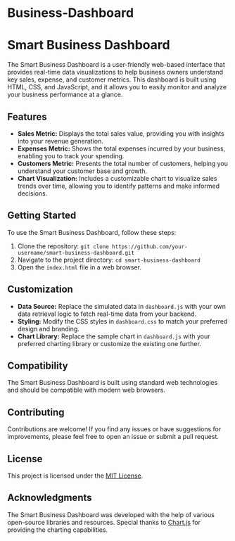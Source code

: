 # Business-Dashboard

# Smart Business Dashboard

The Smart Business Dashboard is a user-friendly web-based interface that provides real-time data visualizations to help business owners understand key sales, expense, and customer metrics. This dashboard is built using HTML, CSS, and JavaScript, and it allows you to easily monitor and analyze your business performance at a glance.

## Features

- **Sales Metric:** Displays the total sales value, providing you with insights into your revenue generation.
- **Expenses Metric:** Shows the total expenses incurred by your business, enabling you to track your spending.
- **Customers Metric:** Presents the total number of customers, helping you understand your customer base and growth.
- **Chart Visualization:** Includes a customizable chart to visualize sales trends over time, allowing you to identify patterns and make informed decisions.

## Getting Started

To use the Smart Business Dashboard, follow these steps:

1. Clone the repository: `git clone https://github.com/your-username/smart-business-dashboard.git`
2. Navigate to the project directory: `cd smart-business-dashboard`
3. Open the `index.html` file in a web browser.

## Customization

- **Data Source:** Replace the simulated data in `dashboard.js` with your own data retrieval logic to fetch real-time data from your backend.
- **Styling:** Modify the CSS styles in `dashboard.css` to match your preferred design and branding.
- **Chart Library:** Replace the sample chart in `dashboard.js` with your preferred charting library or customize the existing one further.

## Compatibility

The Smart Business Dashboard is built using standard web technologies and should be compatible with modern web browsers.

## Contributing

Contributions are welcome! If you find any issues or have suggestions for improvements, please feel free to open an issue or submit a pull request.

## License

This project is licensed under the [MIT License](LICENSE).

## Acknowledgments

The Smart Business Dashboard was developed with the help of various open-source libraries and resources. Special thanks to [Chart.js](https://www.chartjs.org/) for providing the charting capabilities.

